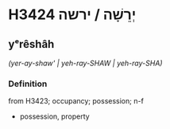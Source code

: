 # H3424 יְרֵשָׁה / ירשה

## yᵉrêshâh

_(yer-ay-shaw' | yeh-ray-SHAW | yeh-ray-SHA)_

### Definition

from H3423; occupancy; possession; n-f

- possession, property
